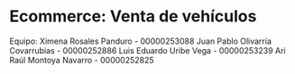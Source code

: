 # Ecommerce: Venta de vehículos
Equipo:
Ximena Rosales Panduro - 00000253088
Juan Pablo Olivarría Covarrubias - 00000252886
Luis Eduardo Uribe Vega - 00000253239
Ari Raúl Montoya Navarro - 00000252825 
